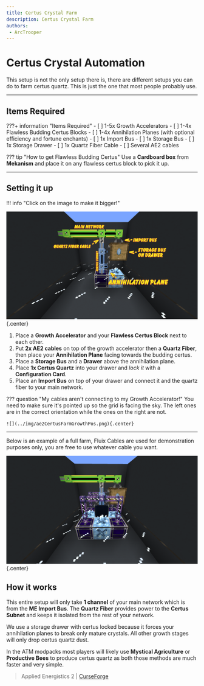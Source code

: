```yaml
---
title: Certus Crystal Farm
description: Certus Crystal Farm
authors: 
 - ArcTrooper
---
```


# Certus Crystal Automation

This setup is not the only setup there is, there are different setups you can do to farm certus quartz. This is just the one that most people probably use.

---

## Items Required

???+ information "Items Required"
	- [ ] 1-5x Growth Accelerators
	- [ ] 1-4x Flawless Budding Certus Blocks
	- [ ] 1-4x Annihilation Planes (with optional efficiency and fortune enchants)
	- [ ] 1x Import Bus
	- [ ] 1x Storage Bus
	- [ ] 1x Storage Drawer
	- [ ] 1x Quartz Fiber Cable
	- [ ] Several AE2 cables

??? tip "How to get Flawless Budding Certus"
	Use a **Cardboard box** from **Mekanism** and place it on any flawless certus block to pick it up.

---

## Setting it up

!!! info "Click on the image to make it bigger!"

![](../img/ae2CertusFarm.png){.center}

1. Place a **Growth Accelerator** and your **Flawless Certus Block** next to each other.
2. Put **2x AE2 cables** on top of the growth accelerator then a **Quartz Fiber**, then place your **Annihilation Plane** facing towards the budding certus.
3. Place a **Storage Bus** and a **Drawer** above the annihilation plane.
4. Place **1x Certus Quartz** into your drawer and *lock it* with a **Configuration Card**.
5. Place an **Import Bus** on top of your drawer and connect it and the quartz fiber to your main network.

??? question "My cables aren't connecting to my Growth Accelerator!"
	You need to make sure it's pointed up so the grid is facing the sky. The left ones are in the correct orientation while the ones on the right are not.
	
	![](../img/ae2CertusFarmGrowthPos.png){.center}

---

Below is an example of a full farm, Fluix Cables are used for demonstration purposes only, you are free to use whatever cable you want.

![](../img/ae2CertusFarmFull.png){.center}

## How it works

This entire setup will only take **1 channel** of your main network which is from the **ME Import Bus**. The **Quartz Fiber** provides power to the **Certus Subnet** and keeps it isolated from the rest of your network.

We use a storage drawer with certus locked because it forces your annihilation planes to break only mature crystals. All other growth stages will only drop certus quartz dust.

In the ATM modpacks most players will likely use **Mystical Agriculture** or **Productive Bees** to produce certus quartz as both those methods are much faster and very simple.

> Applied Energistics 2 | [CurseForge](https://legacy.curseforge.com/minecraft/mc-mods/applied-energistics-2)
